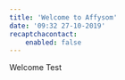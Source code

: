 ```yaml
---
title: 'Welcome to Affysom'
date: '09:32 27-10-2019'
recaptchacontact:
    enabled: false
---
```


Welcome
Test